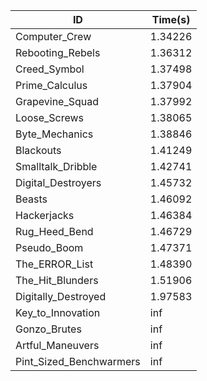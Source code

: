 |ID|Time(s)|
|-|-|
|Computer_Crew|1.34226|
|Rebooting_Rebels|1.36312|
|Creed_Symbol|1.37498|
|Prime_Calculus|1.37904|
|Grapevine_Squad|1.37992|
|Loose_Screws|1.38065|
|Byte_Mechanics|1.38846|
|Blackouts|1.41249|
|Smalltalk_Dribble|1.42741|
|Digital_Destroyers|1.45732|
|Beasts|1.46092|
|Hackerjacks|1.46384|
|Rug_Heed_Bend|1.46729|
|Pseudo_Boom|1.47371|
|The_ERROR_List|1.48390|
|The_Hit_Blunders|1.51906|
|Digitally_Destroyed|1.97583|
|Key_to_Innovation|inf|
|Gonzo_Brutes|inf|
|Artful_Maneuvers|inf|
|Pint_Sized_Benchwarmers|inf|
